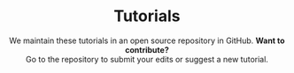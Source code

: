 ---
layout: tutorials
header: dark
footer: dark
title: Tutorials

subtitle: We maintain these tutorials in an open source repository in GitHub. **Want to contribute?**<br>Go to the repository to submit your edits or suggest a new tutorial.
contribute:
  text: Contribute
  url: /
categoryFilters:
  enabled: false
  list:
    - QA
    - Summarization
    - Lorem
    - Ipsum
---